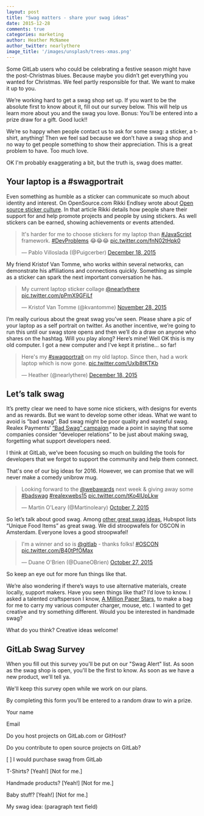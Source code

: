 ```yaml
---
layout: post
title: "Swag matters - share your swag ideas"
date: 2015-12-28
comments: true
categories: marketing
author: Heather McNamee
author_twitter: nearlythere
image_title: '/images/unsplash/trees-xmas.png'
---
```


Some GitLab users who could be celebrating a festive season might have the post-Christmas blues. Because maybe you didn’t get everything you wanted for Christmas. We feel partly responsible for that. We want to make it up to you.

We’re working hard to get a swag shop set up. If you want to be the absolute first to know about it, fill out our survey below. This will help us learn more about you and the swag you love. Bonus: You’ll be entered into a prize draw for a gift. Good luck!!

<!-- more -->

We’re so happy when people contact us to ask for some swag: a sticker, a t-shirt, anything! Then we feel sad because we don’t have a swag shop and no way to get people something to show their appreciation. This is a great problem to have. Too much love. 

OK I'm probably exaggerating a bit, but the truth is, swag does matter. 

## Your laptop is a #swagportrait

Even something as humble as a sticker can communicate so much about identity and interest. On OpenSource.com Rikki Endlsey wrote about [Open source sticker culture](https://opensource.com/business/15/11/open-source-stickers#culture). In that article Rikki details how people share their support for and help promote projects and people by using stickers. As well stickers can be earned, showing achievements or events attended.

<blockquote class="twitter-tweet" lang="en"><p lang="en" dir="ltr">It&#39;s harder for me to choose stickers for my laptop than <a href="https://twitter.com/hashtag/JavaScript?src=hash">#JavaScript</a> framework. <a href="https://twitter.com/hashtag/DevProblems?src=hash">#DevProblems</a> 😂😂😂 <a href="https://t.co/fnN02tHpk0">pic.twitter.com/fnN02tHpk0</a></p>&mdash; Pablo Villoslada (@Puigcerber) <a href="https://twitter.com/Puigcerber/status/677815759297511424">December 18, 2015</a></blockquote> <script async src="//platform.twitter.com/widgets.js" charset="utf-8"></script>

My friend Kristof Van Tomme, who works within several networks, can demonstrate his affiliations and connections quickly. Something as simple as a sticker can spark the next important conversation he has. 

<blockquote class="twitter-tweet" lang="en"><p lang="en" dir="ltr">My current laptop sticker collage <a href="https://twitter.com/nearlythere">@nearlythere</a> <a href="https://t.co/pPmX9GFiLf">pic.twitter.com/pPmX9GFiLf</a></p>&mdash; Kristof Van Tomme (@kvantomme) <a href="https://twitter.com/kvantomme/status/670630306936979457">November 28, 2015</a></blockquote> <script async src="//platform.twitter.com/widgets.js" charset="utf-8"></script>

I’m really curious about the great swag you’ve seen. Please share a pic of your laptop as a self portrait on twitter. As another incentive, we’re going to run this until our swag store opens and then we’ll do a draw on anyone who shares on the hashtag. Will you play along? Here’s mine! Well OK this is my old computer. I got a new computer and I’ve kept it pristine… so far!

<blockquote class="twitter-tweet" lang="en"><p lang="en" dir="ltr">Here&#39;s my <a href="https://twitter.com/hashtag/swagportrait?src=hash">#swagportrait</a> on my old laptop. Since then, had a work laptop which is now gone. <a href="https://t.co/Uxlb8tKTKb">pic.twitter.com/Uxlb8tKTKb</a></p>&mdash; Heather (@nearlythere) <a href="https://twitter.com/nearlythere/status/677821197585940480">December 18, 2015</a></blockquote>
<script async src="//platform.twitter.com/widgets.js" charset="utf-8"></script>

## Let’s talk swag

It’s pretty clear we need to have some nice stickers, with designs for events and as rewards. But we want to develop some other ideas. What we want to avoid is “bad swag”. Bad swag might be poor quality and wasteful swag. Realex Payments’ [“Bad Swag” campaign](https://www.realexpayments.com/bad-swag) made a point in saying that some companies consider “developer relations” to be just about making swag, forgetting what support developers need. 

I think at GitLab, we’ve been focusing so much on building the tools for developers that we forgot to support the community and help them connect. 

That's one of our big ideas for 2016. However, we can promise that we will never make a comedy unibrow mug.

<blockquote class="twitter-tweet" lang="en"><p lang="en" dir="ltr">Looking forward to the <a href="https://twitter.com/webawards">@webawards</a> next week &amp; giving away some <a href="https://twitter.com/hashtag/badswag?src=hash">#badswag</a> <a href="https://twitter.com/hashtag/realexwebs15?src=hash">#realexwebs15</a> <a href="http://t.co/tKo4IUpLkw">pic.twitter.com/tKo4IUpLkw</a></p>&mdash; Martin O&#39;Leary (@Martinoleary) <a href="https://twitter.com/Martinoleary/status/651760858524164096">October 7, 2015</a></blockquote>
<script async src="//platform.twitter.com/widgets.js" charset="utf-8"></script>

So let’s talk about good swag. Among [other great swag ideas](http://blog.hubspot.com/blog/tabid/6307/bid/33361/Event-Swag-Your-Attendees-Will-Love-and-Loathe.aspx), Hubspot lists “Unique Food Items” as great swag. We did stroopwafels for OSCON in Amsterdam. Everyone loves a good stroopwafel! 

<blockquote class="twitter-tweet" lang="en"><p lang="en" dir="ltr">I&#39;m a winner and so is <a href="https://twitter.com/gitlab">@gitlab</a> - thanks folks! <a href="https://twitter.com/hashtag/OSCON?src=hash">#OSCON</a> <a href="https://t.co/B40tPfOMax">pic.twitter.com/B40tPfOMax</a></p>&mdash; Duane O&#39;Brien (@DuaneOBrien) <a href="https://twitter.com/DuaneOBrien/status/659022203279798272">October 27, 2015</a></blockquote>
<script async src="//platform.twitter.com/widgets.js" charset="utf-8"></script>

So keep an eye out for more fun things like that. 

We’re also wondering if there’s ways to use alternative materials, create locally, support makers. Have you seen things like that? I’d love to know. I asked a talented craftsperson I know, [A Million Paper Stars](https://www.facebook.com/amillionpaperstars), to make a bag for me to carry my various computer charger, mouse, etc. I wanted to get creative and try something different. Would you be interested in handmade swag?

What do you think? Creative ideas welcome!

## GitLab Swag Survey 

When you fill out this survey you'll be put on our "Swag Alert" list. As soon as the swag shop is open, you'll be the first to know. As soon as we have a new product, we'll tell ya. 

We'll keep this survey open while we work on our plans. 

By completing this form you’ll be entered to a random draw to win a prize.

Your name

Email

Do you host projects on GitLab.com or GitHost?

Do you contribute to open source projects on GitLab?

[ ] I would purchase swag from GitLab

T-Shirts?
[Yeah!]
[Not for me.]

Handmade products?
[Yeah!]
[Not for me.]

Baby stuff? 
[Yeah!]
[Not for me.]

My swag idea:
(paragraph text field)

 
